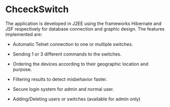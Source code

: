 # ChceckSwitch
The application is developed in J2EE using the frameworks Hibernate and JSF respectively for database connection and graphic design. The features implemented are:

- Automatic Telnet connection to one or multiple switches.

- Sending 1 or 3 different commands to the switches.

- Ordering the devices according to their geographic location and purpose.

- Filtering results to detect misbehavior faster.

- Secure login system for admin and normal user.

- Adding/Deleting users or switches (available for admin only)   
